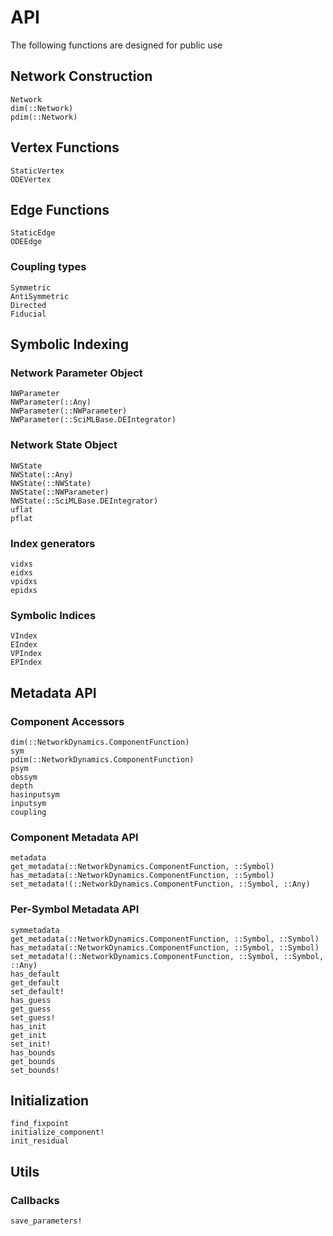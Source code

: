 # API

The following functions are designed for public use

## Network Construction
```@docs
Network
dim(::Network)
pdim(::Network)
```

## Vertex Functions
```@docs
StaticVertex
ODEVertex
```

## Edge Functions
```@docs
StaticEdge
ODEEdge
```

### Coupling types
```@docs
Symmetric
AntiSymmetric
Directed
Fiducial
```

## Symbolic Indexing
### Network Parameter Object
```@docs
NWParameter
NWParameter(::Any)
NWParameter(::NWParameter)
NWParameter(::SciMLBase.DEIntegrator)
```

### Network State Object
```@docs
NWState
NWState(::Any)
NWState(::NWState)
NWState(::NWParameter)
NWState(::SciMLBase.DEIntegrator)
uflat
pflat
```

### Index generators
```@docs
vidxs
eidxs
vpidxs
epidxs
```

### Symbolic Indices
```@docs
VIndex
EIndex
VPIndex
EPIndex
```

## Metadata API
### Component Accessors
```@docs
dim(::NetworkDynamics.ComponentFunction)
sym
pdim(::NetworkDynamics.ComponentFunction)
psym
obssym
depth
hasinputsym
inputsym
coupling
```
### Component Metadata API
```@docs
metadata
get_metadata(::NetworkDynamics.ComponentFunction, ::Symbol)
has_metadata(::NetworkDynamics.ComponentFunction, ::Symbol)
set_metadata!(::NetworkDynamics.ComponentFunction, ::Symbol, ::Any)
```
### Per-Symbol Metadata API
```@docs
symmetadata
get_metadata(::NetworkDynamics.ComponentFunction, ::Symbol, ::Symbol)
has_metadata(::NetworkDynamics.ComponentFunction, ::Symbol, ::Symbol)
set_metadata!(::NetworkDynamics.ComponentFunction, ::Symbol, ::Symbol, ::Any)
has_default
get_default
set_default!
has_guess
get_guess
set_guess!
has_init
get_init
set_init!
has_bounds
get_bounds
set_bounds!
```

## Initialization
```@docs
find_fixpoint
initialize_component!
init_residual
```

## Utils
### Callbacks
```@docs
save_parameters!
```
